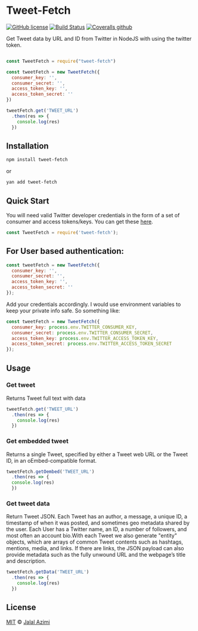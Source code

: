 # Tweet-Fetch 
[![GitHub license](https://img.shields.io/github/license/jalalazimi/tweet-fetch.svg)](https://github.com/jalalazimi/tweet-fetch/blob/master/LICENSE.md)
[![Build Status](https://travis-ci.com/jalalazimi/tweet-fetch.svg?branch=master)](https://travis-ci.com/jalalazimi/tweet-fetch) 
[![Coveralls github](https://img.shields.io/coveralls/github/jekyll/jekyll.svg)](https://github.com/jalalazimi/tweet-fetch)


Get Tweet data by URL and ID from Twitter in NodeJS with using the twitter token.

```javascript

const TweetFetch = require("tweet-fetch")

const tweetFetch = new TweetFetch({
  consumer_key: '',
  consumer_secret: '',
  access_token_key: '',
  access_token_secret: ''
})

tweetFetch.get('TWEET_URL')
  .then(res => {
    console.log(res)
  })

```

## Installation

```bash
npm install tweet-fetch
```
or
```bash
yan add tweet-fetch
```

## Quick Start
You will need valid Twitter developer credentials in the form of a set of consumer and access tokens/keys.  You can get these [here](https://apps.twitter.com/).


```javascript
const TweetFetch = require('tweet-fetch');
```

## For User based authentication:

```javascript
const tweetFetch = new TweetFetch({
  consumer_key: '',
  consumer_secret: '',
  access_token_key: '',
  access_token_secret: ''
});
```
Add your credentials accordingly.  I would use environment variables to keep your private info safe.  So something like:

```javascript
const tweetFetch = new TweetFetch({
  consumer_key: process.env.TWITTER_CONSUMER_KEY,
  consumer_secret: process.env.TWITTER_CONSUMER_SECRET,
  access_token_key: process.env.TWITTER_ACCESS_TOKEN_KEY,
  access_token_secret: process.env.TWITTER_ACCESS_TOKEN_SECRET
});
```

## Usage

### Get tweet 
Returns Tweet full text with data

```javascript
tweetFetch.get('TWEET_URL')
  .then(res => {
    console.log(res)
  })
```

### Get embedded tweet
Returns a single Tweet, specified by either a Tweet web URL or the Tweet ID, in an oEmbed-compatible format. 

```javascript
tweetFetch.getOembed('TWEET_URL')
  .then(res => {
  console.log(res)
  })
```

### Get tweet data
Return Tweet JSON. Each Tweet has an author, a message, a unique ID, a timestamp of when it was posted, and sometimes geo metadata shared by the user. Each User has a Twitter name, an ID, a number of followers, and most often an account bio.With each Tweet we also generate "entity" objects, which are arrays of common Tweet contents such as hashtags, mentions, media, and links. If there are links, the JSON payload can also provide metadata such as the fully unwound URL and the webpage’s title and description.
 
```javascript
tweetFetch.getData('TWEET_URL')
  .then(res => {
    console.log(res)
  })
```

## License

[MIT](https://opensource.org/licenses/MIT) © [Jalal Azimi](https://jalalazimi.github.io/)
